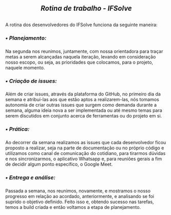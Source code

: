 <div align="center">

## _Rotina de trabalho - IFSolve_  <h2>

</div>

A rotina dos desenvolvedores do IFSolve funciona da seguinte maneira:

### _• Planejamento:_  <h3>
Na segunda nos reunimos, juntamente, com nossa orientadora para traçar metas a serem alcançadas naquela iteração, levando em consideração nosso escopo, ou seja, as prioridades que colocamos, para o projeto, naquele momento.

### _• Criação de issues:_ <h3>
Além de criar issues, através da plataforma do GitHub, no primeiro dia da semana e atribuí-las aos que estão aptos a realizarem-las, nós tomamos autonomia de criar outras issues que surgem como demanda durante a semana, alguma ideia nova a ser implementada ou até mesmo temas para serem discutidos em conjunto acerca de ferramentas ou do projeto em si.

### _• Prática:_ <h3>
Ao decorrer da semana realizamos as issues que cada desenvolvedor ficou proposto a realizar, seja na parte de documentação  ou no próprio código e utilizamos como canal de comunicação do cotidiano, para tirarmos dúvidas e nos sincronizarmos, o aplicativo Whatsapp e, para reuniões gerais a fim de decidir algum ponto específico, o Google Meet.

### _• Entrega e análise:_  <h3>
Passada a semana, nos reunimos, novamente, e mostramos o nosso progresso em relação ao acordado, anteriormente, e analisando se foi suprido o objetivo definido. Feito isso e, obtendo sucesso nas tarefas, temos a build criada e então voltamos a etapa de planejamento.
